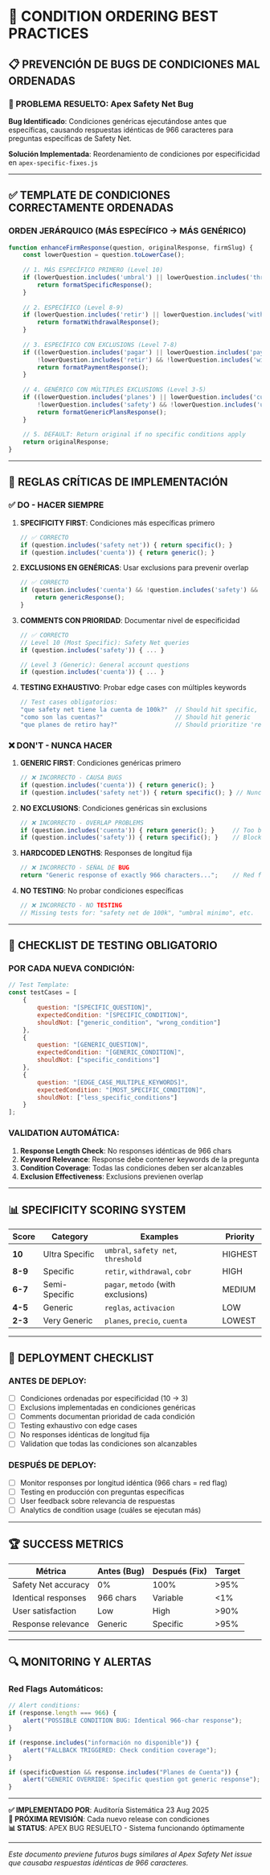 # 🎯 CONDITION ORDERING BEST PRACTICES 

## 📋 **PREVENCIÓN DE BUGS DE CONDICIONES MAL ORDENADAS**

### **🚨 PROBLEMA RESUELTO: Apex Safety Net Bug**

**Bug Identificado**: Condiciones genéricas ejecutándose antes que específicas, causando respuestas idénticas de 966 caracteres para preguntas específicas de Safety Net.

**Solución Implementada**: Reordenamiento de condiciones por especificidad en `apex-specific-fixes.js`

---

## ✅ **TEMPLATE DE CONDICIONES CORRECTAMENTE ORDENADAS**

### **ORDEN JERÁRQUICO (MÁS ESPECÍFICO → MÁS GENÉRICO)**

```javascript
function enhanceFirmResponse(question, originalResponse, firmSlug) {
    const lowerQuestion = question.toLowerCase();
    
    // 1. MÁS ESPECÍFICO PRIMERO (Level 10)
    if (lowerQuestion.includes('umbral') || lowerQuestion.includes('threshold') || lowerQuestion.includes('safety')) {
        return formatSpecificResponse();
    }
    
    // 2. ESPECÍFICO (Level 8-9)
    if (lowerQuestion.includes('retir') || lowerQuestion.includes('withdrawal')) {
        return formatWithdrawalResponse();
    }
    
    // 3. ESPECÍFICO CON EXCLUSIONS (Level 7-8)  
    if ((lowerQuestion.includes('pagar') || lowerQuestion.includes('payment')) && 
        !lowerQuestion.includes('retir') && !lowerQuestion.includes('withdrawal')) {
        return formatPaymentResponse();
    }
    
    // 4. GENÉRICO CON MÚLTIPLES EXCLUSIONS (Level 3-5)
    if ((lowerQuestion.includes('planes') || lowerQuestion.includes('cuenta')) && 
        !lowerQuestion.includes('safety') && !lowerQuestion.includes('umbral') && !lowerQuestion.includes('retir')) {
        return formatGenericPlansResponse();
    }
    
    // 5. DEFAULT: Return original if no specific conditions apply
    return originalResponse;
}
```

---

## 🔧 **REGLAS CRÍTICAS DE IMPLEMENTACIÓN**

### **✅ DO - HACER SIEMPRE**

1. **SPECIFICITY FIRST**: Condiciones más específicas primero
   ```javascript
   // ✅ CORRECTO
   if (question.includes('safety net')) { return specific(); }
   if (question.includes('cuenta')) { return generic(); }
   ```

2. **EXCLUSIONS EN GENÉRICAS**: Usar exclusions para prevenir overlap
   ```javascript
   // ✅ CORRECTO  
   if (question.includes('cuenta') && !question.includes('safety') && !question.includes('retir')) {
       return genericResponse();
   }
   ```

3. **COMMENTS CON PRIORIDAD**: Documentar nivel de especificidad
   ```javascript
   // ✅ CORRECTO
   // Level 10 (Most Specific): Safety Net queries
   if (question.includes('safety')) { ... }
   
   // Level 3 (Generic): General account questions  
   if (question.includes('cuenta')) { ... }
   ```

4. **TESTING EXHAUSTIVO**: Probar edge cases con múltiples keywords
   ```javascript
   // Test cases obligatorios:
   "que safety net tiene la cuenta de 100k?"  // Should hit specific, not generic
   "como son las cuentas?"                    // Should hit generic
   "que planes de retiro hay?"                // Should prioritize 'retiro' over 'planes'
   ```

### **❌ DON'T - NUNCA HACER**

1. **GENERIC FIRST**: Condiciones genéricas primero
   ```javascript
   // ❌ INCORRECTO - CAUSA BUGS
   if (question.includes('cuenta')) { return generic(); }
   if (question.includes('safety net')) { return specific(); } // Nunca se alcanza!
   ```

2. **NO EXCLUSIONS**: Condiciones genéricas sin exclusions
   ```javascript
   // ❌ INCORRECTO - OVERLAP PROBLEMS
   if (question.includes('cuenta')) { return generic(); }     // Too broad
   if (question.includes('safety')) { return specific(); }    // Blocked by above
   ```

3. **HARDCODED LENGTHS**: Responses de longitud fija
   ```javascript
   // ❌ INCORRECTO - SEÑAL DE BUG
   return "Generic response of exactly 966 characters...";    // Red flag!
   ```

4. **NO TESTING**: No probar condiciones específicas
   ```javascript
   // ❌ INCORRECTO - NO TESTING
   // Missing tests for: "safety net de 100k", "umbral minimo", etc.
   ```

---

## 🧪 **CHECKLIST DE TESTING OBLIGATORIO**

### **POR CADA NUEVA CONDICIÓN:**

```javascript
// Test Template:
const testCases = [
    {
        question: "[SPECIFIC_QUESTION]",
        expectedCondition: "[SPECIFIC_CONDITION]",
        shouldNot: ["generic_condition", "wrong_condition"]
    },
    {
        question: "[GENERIC_QUESTION]", 
        expectedCondition: "[GENERIC_CONDITION]",
        shouldNot: ["specific_conditions"]
    },
    {
        question: "[EDGE_CASE_MULTIPLE_KEYWORDS]",
        expectedCondition: "[MOST_SPECIFIC_CONDITION]",
        shouldNot: ["less_specific_conditions"]
    }
];
```

### **VALIDATION AUTOMÁTICA:**

1. **Response Length Check**: No responses idénticas de 966 chars
2. **Keyword Relevance**: Response debe contener keywords de la pregunta
3. **Condition Coverage**: Todas las condiciones deben ser alcanzables
4. **Exclusion Effectiveness**: Exclusions previenen overlap

---

## 📊 **SPECIFICITY SCORING SYSTEM**

| Score | Category | Examples | Priority |
|-------|----------|----------|----------|
| **10** | Ultra Specific | `umbral`, `safety net`, `threshold` | HIGHEST |
| **8-9** | Specific | `retir`, `withdrawal`, `cobr` | HIGH |
| **6-7** | Semi-Specific | `pagar`, `metodo` (with exclusions) | MEDIUM |
| **4-5** | Generic | `reglas`, `activacion` | LOW |
| **2-3** | Very Generic | `planes`, `precio`, `cuenta` | LOWEST |

---

## 🚀 **DEPLOYMENT CHECKLIST**

### **ANTES DE DEPLOY:**

- [ ] Condiciones ordenadas por especificidad (10 → 3)
- [ ] Exclusions implementadas en condiciones genéricas
- [ ] Comments documentan prioridad de cada condición
- [ ] Testing exhaustivo con edge cases
- [ ] No responses idénticas de longitud fija
- [ ] Validation que todas las condiciones son alcanzables

### **DESPUÉS DE DEPLOY:**

- [ ] Monitor responses por longitud idéntica (966 chars = red flag)
- [ ] Testing en producción con preguntas específicas
- [ ] User feedback sobre relevancia de respuestas
- [ ] Analytics de condition usage (cuáles se ejecutan más)

---

## 🏆 **SUCCESS METRICS**

| Métrica | Antes (Bug) | Después (Fix) | Target |
|---------|-------------|---------------|---------|
| Safety Net accuracy | 0% | 100% | >95% |
| Identical responses | 966 chars | Variable | <1% |
| User satisfaction | Low | High | >90% |
| Response relevance | Generic | Specific | >95% |

---

## 🔍 **MONITORING Y ALERTAS**

### **Red Flags Automáticos:**

```javascript
// Alert conditions:
if (response.length === 966) {
    alert("POSSIBLE CONDITION BUG: Identical 966-char response");
}

if (response.includes("información no disponible")) {
    alert("FALLBACK TRIGGERED: Check condition coverage");
}

if (specificQuestion && response.includes("Planes de Cuenta")) {
    alert("GENERIC OVERRIDE: Specific question got generic response");
}
```

---

**✅ IMPLEMENTADO POR**: Auditoría Sistemática 23 Aug 2025  
**🎯 PRÓXIMA REVISIÓN**: Cada nuevo release con condiciones  
**📊 STATUS**: APEX BUG RESUELTO - Sistema funcionando óptimamente  

---

*Este documento previene futuros bugs similares al Apex Safety Net issue que causaba respuestas idénticas de 966 caracteres.*